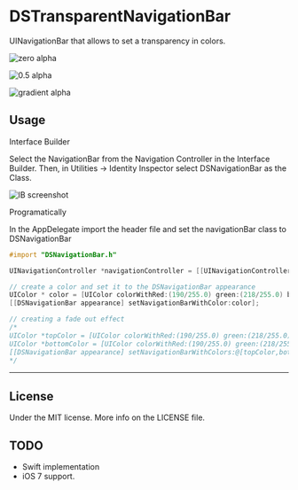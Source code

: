 DSTransparentNavigationBar
==========================

UINavigationBar that allows to set a transparency in colors.


![zero alpha](https://github.com/diegoserranoa/DSTransparentNavigationBar/blob/master/img/alpha0.png)

![0.5 alpha](https://github.com/diegoserranoa/DSTransparentNavigationBar/blob/master/img/alpha05.png)

![gradient alpha](https://github.com/diegoserranoa/DSTransparentNavigationBar/blob/master/img/gradientalpha.png)

## Usage

Interface Builder

Select the NavigationBar from the Navigation Controller in the Interface Builder. Then, in Utilities -> Identity Inspector select DSNavigationBar as the Class.

![IB screenshot](https://github.com/diegoserranoa/DSTransparentNavigationBar/blob/master/img/ib.png)

Programatically

In the AppDelegate import the header file and set the navigationBar class to DSNavigationBar

```objective-c
#import "DSNavigationBar.h"

UINavigationController *navigationController = [[UINavigationController alloc] initWithNavigationBarClass:[DSNavigationBar class] toolbarClass:nil];

// create a color and set it to the DSNavigationBar appearance
UIColor * color = [UIColor colorWithRed:(190/255.0) green:(218/255.0) blue:(218/255) alpha:0.5f];
[[DSNavigationBar appearance] setNavigationBarWithColor:color];

// creating a fade out effect
/*
UIColor *topColor = [UIColor colorWithRed:(190/255.0) green:(218/255.0) blue:(218/255) alpha:1.0f];
UIColor *bottomColor = [UIColor colorWithRed:(190/255.0) green:(218/255.0) blue:(218/255) alpha:0];
[[DSNavigationBar appearance] setNavigationBarWithColors:@[topColor,bottomColor]];
*/

```
---

## License
 Under the MIT license. More info on the LICENSE file.
 
## TODO
- Swift implementation
- iOS 7 support.
